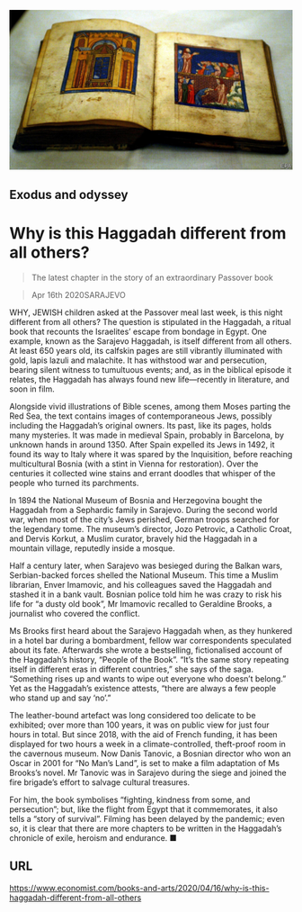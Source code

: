 ![](./images/20200418_BKP006.jpg)

## Exodus and odyssey

# Why is this Haggadah different from all others?

> The latest chapter in the story of an extraordinary Passover book

> Apr 16th 2020SARAJEVO

WHY, JEWISH children asked at the Passover meal last week, is this night different from all others? The question is stipulated in the Haggadah, a ritual book that recounts the Israelites’ escape from bondage in Egypt. One example, known as the Sarajevo Haggadah, is itself different from all others. At least 650 years old, its calfskin pages are still vibrantly illuminated with gold, lapis lazuli and malachite. It has withstood war and persecution, bearing silent witness to tumultuous events; and, as in the biblical episode it relates, the Haggadah has always found new life—recently in literature, and soon in film.

Alongside vivid illustrations of Bible scenes, among them Moses parting the Red Sea, the text contains images of contemporaneous Jews, possibly including the Haggadah’s original owners. Its past, like its pages, holds many mysteries. It was made in medieval Spain, probably in Barcelona, by unknown hands in around 1350. After Spain expelled its Jews in 1492, it found its way to Italy where it was spared by the Inquisition, before reaching multicultural Bosnia (with a stint in Vienna for restoration). Over the centuries it collected wine stains and errant doodles that whisper of the people who turned its parchments.

In 1894 the National Museum of Bosnia and Herzegovina bought the Haggadah from a Sephardic family in Sarajevo. During the second world war, when most of the city’s Jews perished, German troops searched for the legendary tome. The museum’s director, Jozo Petrovic, a Catholic Croat, and Dervis Korkut, a Muslim curator, bravely hid the Haggadah in a mountain village, reputedly inside a mosque.

Half a century later, when Sarajevo was besieged during the Balkan wars, Serbian-backed forces shelled the National Museum. This time a Muslim librarian, Enver Imamovic, and his colleagues saved the Haggadah and stashed it in a bank vault. Bosnian police told him he was crazy to risk his life for “a dusty old book”, Mr Imamovic recalled to Geraldine Brooks, a journalist who covered the conflict.

Ms Brooks first heard about the Sarajevo Haggadah when, as they hunkered in a hotel bar during a bombardment, fellow war correspondents speculated about its fate. Afterwards she wrote a bestselling, fictionalised account of the Haggadah’s history, “People of the Book”. “It’s the same story repeating itself in different eras in different countries,” she says of the saga. “Something rises up and wants to wipe out everyone who doesn’t belong.” Yet as the Haggadah’s existence attests, “there are always a few people who stand up and say ‘no’.”

The leather-bound artefact was long considered too delicate to be exhibited; over more than 100 years, it was on public view for just four hours in total. But since 2018, with the aid of French funding, it has been displayed for two hours a week in a climate-controlled, theft-proof room in the cavernous museum. Now Danis Tanovic, a Bosnian director who won an Oscar in 2001 for “No Man’s Land”, is set to make a film adaptation of Ms Brooks’s novel. Mr Tanovic was in Sarajevo during the siege and joined the fire brigade’s effort to salvage cultural treasures.

For him, the book symbolises “fighting, kindness from some, and persecution”; but, like the flight from Egypt that it commemorates, it also tells a “story of survival”. Filming has been delayed by the pandemic; even so, it is clear that there are more chapters to be written in the Haggadah’s chronicle of exile, heroism and endurance. ■

## URL

https://www.economist.com/books-and-arts/2020/04/16/why-is-this-haggadah-different-from-all-others
